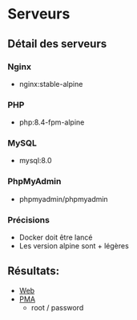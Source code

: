 # Serveurs

## Détail des serveurs

### Nginx

* nginx:stable-alpine

### PHP

* php:8.4-fpm-alpine

### MySQL

* mysql:8.0

### PhpMyAdmin

* phpmyadmin/phpmyadmin

### Précisions

* Docker doit être lancé
* Les version alpine sont + légères

## Résultats:

* [Web](http://localhost:8000)
* [PMA](http://localhost:8080)
  * root / password
